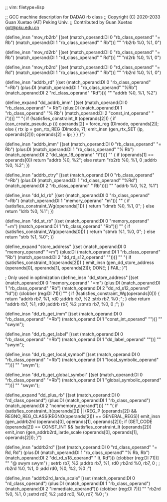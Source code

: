 ;; vim: filetype=lisp

;; GCC machine description for DADAO rb class
;; Copyright (C) 2020-2033 Guan Xuetao (AT) Peking Univ.
;; Contributed by Guan Xuetao <gxt@pku.edu.cn>

(define_insn "mov_rb2rb"
  [(set (match_operand:DI 0 "rb_class_operand" "= Rb")
        (match_operand:DI 1 "rb_class_operand" "  Rb"))]
	""
	"rb2rb	%0, %1, 0")

(define_insn "mov_rd2rb"
  [(set (match_operand:DI 0 "rb_class_operand" "= Rb")
        (match_operand:DI 1 "rd_class_operand" "  Rd"))]
	""
	"rd2rb	%0, %1, 0")

(define_insn "mov_rb2rd"
  [(set (match_operand:DI 0 "rd_class_operand" "= Rd")
        (match_operand:DI 1 "rb_class_operand" "  Rb"))]
	""
	"rb2rd	%0, %1, 0")

(define_insn "addrb_rd"
  [(set      (match_operand:DI 0 "rb_class_operand" "=Rb")
    (plus:DI (match_operand:DI 1 "rb_class_operand" "%Rb")
             (match_operand:DI 2 "rd_class_operand" "Rd")))]
	""
	"addrb	%0, %1, %2")

(define_expand "dd_addrb_imm"
  [(set       (match_operand:DI 0 "rb_class_operand"  "= Rb")
     (plus:DI (match_operand:DI 1 "rb_class_operand"  "% Rb")
              (match_operand:DI 2 "const_int_operand" "  i")))]
        ""
	"{
		if (!satisfies_constraint_It (operands[2])) {
			if (can_create_pseudo_p ()) operands[2] = force_reg (DImode, operands[2]);
			else {
				rtx ip = gen_rtx_REG (DImode, 7);
				emit_insn (gen_rtx_SET (ip, operands[2]));
				operands[2] = ip;
			}
		}
	}")

(define_insn "addrb_imm"
  [(set       (match_operand:DI 0 "rb_class_operand"  "= Rb")
     (plus:DI (match_operand:DI 1 "rb_class_operand"  "% Rb")
              (match_operand:DI 2 "dd_sign_18_operand"   "i")))]
        ""
        {
          if (operands[1] == operands[0])
                return  "addrb	%0, %2";
          else
                return  "rb2rb  %0, %1, 0       \;addrb	%0, %2";
       })

(define_insn "addrb_ctry"
  [(set      (match_operand:DI 0 "rb_class_operand"  "=Rb")
    (plus:DI (match_operand:DI 1 "rd_class_operand"  "%Rd")
             (match_operand:DI 2 "rb_class_operand"  " Rb")))]
	""
	"addrb	%0, %2, %1")

(define_insn "dd_ld_rb"
  [(set (match_operand:DI 0 "rb_class_operand" "=Rb")
        (match_operand:DI 1 "memory_operand"     "m"))]
	""
	{
	  if (satisfies_constraint_Wg(operands[1])) {
                return "ldmrb   %0, %1, 0";
          }
          else
                return "ldrb    %0, %1";
	})

(define_insn "dd_st_rb"
  [(set (match_operand:DI 0 "memory_operand"   "=m")
        (match_operand:DI 1 "rb_class_operand" "Rb"))]
	""
	{
	  if (satisfies_constraint_Wg(operands[0])) {
		return "stmrb	%1, %0, 0";
	  }
	  else
		return "strb	%1, %0";
	})

(define_expand "store_address"
  [(set      (match_operand:DI 0 "memory_operand"    "=m")
    (plus:DI (match_operand:DI 1 "rb_class_operand"  "Rb")
             (match_operand:DI 2 "dd_rd_s12_operand" "")))]
	""
	"{
	  if (satisfies_constraint_It(operands[2])) {
	     emit_insn (gen_dd_store_address (operands[0], operands[1], operands[2]));
	     DONE;
	  }
	  FAIL;
	}")

; Only used in optimization
(define_insn "dd_store_address"
  [(set      (match_operand:DI 0 "memory_operand"    "=m")
    (plus:DI (match_operand:DI 1 "rb_class_operand"  "Rb")
	     (match_operand:DI 2 "dd_rd_s12_operand" "Id")))
	(clobber (reg:DI 71))]
	""
	{
	  if (!satisfies_constraint_Wg(operands[0]))
	    {
		return "addrb	rb7, %1, rd0	\;addrb	rb7, %2	\;strb	rb7, %0	\;";
	    }
	  else
		return "addrb   rb7, %1, rd0    \;addrb rb7, %2 \;stmrb  rb7, %0, 0 \;";
	})

(define_insn "dd_rb_get_imm"
  [(set (match_operand:DI 0 "rb_class_operand" "=Rb")
        (match_operand:DI 1 "const_int_operand"  ""))]
	""
	"swym");

(define_insn "dd_rb_get_label"
  [(set (match_operand:DI 0 "rb_class_operand" "=Rb")
        (match_operand:DI 1 "dd_label_operand"  ""))]
	""
	"swym");

(define_insn "dd_rb_get_local_symbol"
  [(set (match_operand:DI 0 "rb_class_operand" "=Rb")
        (match_operand:DI 1 "local_symbolic_operand"  ""))]
	""
	"swym");

(define_insn "dd_rb_get_global_symbol"
  [(set (match_operand:DI 0 "rb_class_operand" "=Rb")
        (match_operand:DI 1 "global_symbolic_operand"  ""))]
	""
	"swym");

(define_expand "dd_plus_rb"
  [(set      (match_operand:DI 0 "rd_class_operand")
    (plus:DI (match_operand:DI 1 "rb_class_operand")
             (match_operand:DI 2 "nonmemory_operand")))]
	""
	"{
	  if (satisfies_constraint_It(operands[2]) ||
	     (REG_P (operands[2]) &&
	      REGNO_REG_CLASS(REGNO(operands[2])) == GENERAL_REGS))
	    emit_insn (gen_addrb2rd (operands[0], operands[1], operands[2]));
	  if (GET_CODE (operands[2]) == CONST_INT &&
	     !satisfies_constraint_It (operands[2]))
	   emit_insn (gen_addrb2rd_larde_scale (operands[0], operands[1], operands[2]));
	}")

(define_insn "addrb2rd"
  [(set      (match_operand:DI 0 "rd_class_operand"  "= Rd, Rd")
    (plus:DI (match_operand:DI 1 "rb_class_operand"  "% Rb, Rb")
	     (match_operand:DI 2 "dd_rd_s18_operand" "  It, Rd")))
	(clobber (reg:DI 71))]
	""
	"@
	swym
	swym")
;	setrb	rb7, %2	\;addrb	rb7, %1, rd0	\;rb2rd	%0, rb7, 0	\;
;	rb2rd	%0, %1, 0	\;add	rd0, %0, %2, %0	\;")

(define_insn "addrb2rd_larde_scale"
  [(set      (match_operand:DI 0 "rd_class_operand")
    (plus:DI (match_operand:DI 1 "rb_class_operand")
             (match_operand:DI 2 "immediate_operand")))
	(clobber (reg:DI 7))]
	""
	"rb2rd	%0, %1, 0	\;setrd	rd7, %2	\;add	rd0, %0, rd7, %0	\;")
